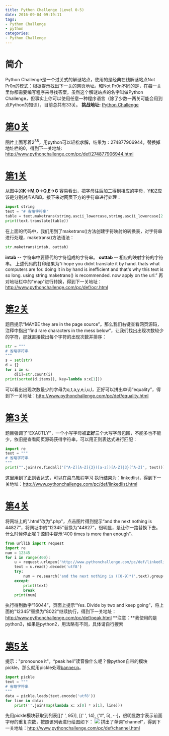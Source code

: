 ```yaml
---
title: Python Challenge (Level 0-5)
date: 2016-09-04 09:19:11
tags:
- Python Challenge
- python
categories:
- Python Challenge
---
```

# 简介
Python Challenge是一个过关式的解谜站点，使用的是经典在线解谜站点Not Pr0n的模式：根据提示找出下一关的网页地址。和Not Pr0n不同的是，在每一关里你都需要编写程序来寻找答案。虽然这个解谜站点的名字叫做Python Challenge，但事实上你可以使用任意一种程序语言（除了少数一两关可能会用到点Python的知识），目前总共有33关。
**挑战地址:** [Python Challenge](http://www.pythonchallenge.com/)
<!-- more --> 


# [第0关](http://www.pythonchallenge.com/pc/def/0.html)
图片上面写着2<sup>38</sup>，用python可以轻松求解，结果为：274877906944。替换掉地址栏的0，得到下一关地址:
http://www.pythonchallenge.com/pc/def/274877906944.html


# [第1关](http://www.pythonchallenge.com/pc/def/274877906944.html)
从图中的**K->M**,**O->Q**,**E->G** 容易看出，把字母往后加二得到相应的字母，Y和Z应该是分别对应A和B。接下来对网页下方的字符串进行处理：

``` python
import string
text = "# 省略字符串"
table = text.maketrans(string.ascii_lowercase,string.ascii_lowercase[2:]+string.ascii_lowercase[:2])
print(text.translate(table))
```

在上面的代码中，我们用到了maketrans()方法创建字符映射的转换表，对字符串进行处理，maketrans()方法语法：

``` python
str.maketrans(intab, outtab)
```

**intab** -- 字符串中要替代的字符组成的字符串。
**outtab** -- 相应的映射字符的字符串。
上述代码的打印结果为“i hope you didnt translate it by hand. thats what computers are for. doing it in by hand is inefficient and that's why this text is so long. using string.maketrans() is recommended. now apply on the url.” 
再对地址栏中的"map"进行转换，得到下一关地址：http://www.pythonchallenge.com/pc/def/ocr.html


# [第2关](http://www.pythonchallenge.com/pc/def/ocr.html)
题目提示“MAYBE they are in the page source”。那么我们右键查看网页源码，注释中指出“find rare characters in the mess below”，让我们找出出现次数较少的字符，那就直接数出每个字符的出现次数并排序：

``` python
str = """
# 省略字符串
"""
s = set(str)
d = {}
for i in s:
    d[i]=str.count(i)
print(sorted(d.items(), key=lambda x:x[1]))
```

可以看出出现次数最少的字母为q,t,a,y,e,i,u,l，正好可以拼出单词“equality”，得到下一关地址：http://www.pythonchallenge.com/pc/def/equality.html


# [第3关](http://www.pythonchallenge.com/pc/def/equality.html)
题目强调了“EXACTLY”，一个小写字母被**正好**三个大写字母包围，不能多也不能少，依旧是查看网页源码获得字符串，可以用正则表达式进行匹配：

``` python
import re
text = """
# 省略字符串
""" 
print("".join(re.findall('[^A-Z][A-Z]{3}([a-z])[A-Z]{3}[^A-Z]', text)))
```

这里用到了正则表达式，可以在[菜鸟教程](http://www.runoob.com/python/python-reg-expressions.html)学习
执行结果为：linkedlist，得到下一关地址：http://www.pythonchallenge.com/pc/def/linkedlist.html



# [第4关](http://www.pythonchallenge.com/pc/def/linkedlist.html)
将网址上的".html"改为".php"，点击图片得到提示“and the next nothing is 44827”，将网址中的"12345"替换为“44827”，很明显，是让你一路替换下去。什么时候停止呢？源码中提示“400 times is more than enough”。

``` python
from urllib import request
import re
num = 12345
for i in range(400):
    u = request.urlopen('http://www.pythonchallenge.com/pc/def/linkedlist.php?nothing=%s'% num)
    text = u.read().decode('utf8')
    try:
        num = re.search('and the next nothing is ([0-9]*)',text).group(1)
    except:
        print(text)
        break
    print(num)
```

执行得到数字“16044”，页面上提示“Yes. Divide by two and keep going”，将上面的"12345"替换为"8022"继续执行，得到下一关地址：http://www.pythonchallenge.com/pc/def/peak.html
**注意：**我使用的是python3，如果是python2，用法略有不同，具体请自行搜索



# [第5关](http://www.pythonchallenge.com/pc/def/peak.html)
提示："pronounce it"，“peak hell”读音像什么呢？像python自带的模块pickle，那么就用pickle处理[banner.p](http://www.pythonchallenge.com/pc/def/banner.p)。

``` python
import pickle
text = """
# 省略字符串
"""
data = pickle.loads(text.encode('utf8'))
for line in data:
    print(''.join(map(lambda x: x[0] * x[1], line)))
```

先用pickle模块获取到列表[[(' ', 95)], [(' ', 14), ('#', 5), ···]，很明显数字表示前面字母的重复次数，按照该列表进行绘图如下：
![](http://i2.buimg.com/567571/c23a3e912ec342fb.png)
拼出了单词“channel”，得到下一关地址：http://www.pythonchallenge.com/pc/def/channel.html
